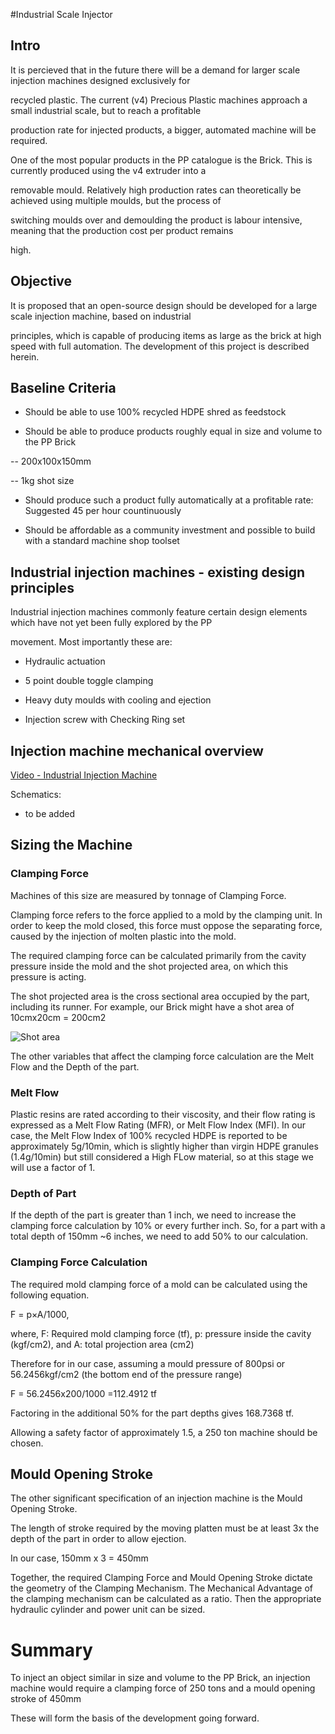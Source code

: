 #Industrial Scale Injector

## Intro

It is percieved that in the future there will be a demand for larger scale injection machines designed exclusively for 

recycled plastic. The current (v4) Precious Plastic machines approach a small industrial scale, but to reach a profitable 

production rate for injected products, a bigger, automated machine will be required.


One of the most popular products in the PP catalogue is the Brick. This is currently produced using the v4 extruder into a 

removable mould. Relatively high production rates can theoretically be achieved using multiple moulds, but the process of 

switching moulds over and demoulding the product is labour intensive, meaning that the production cost per product remains 

high.




## Objective

It is proposed that an open-source design should be developed for a large scale injection machine, based on industrial 

principles, which is capable of producing items as large as the brick at high speed with full automation. The development of this project is described herein.


## Baseline Criteria

- Should be able to use 100% recycled HDPE shred as feedstock

- Should be able to produce products roughly equal in size and volume to the PP Brick
 
-- 200x100x150mm 

-- 1kg shot size


- Should produce such a product fully automatically at a profitable rate: Suggested 45 per hour countinuously

- Should be affordable as a community investment and possible to build with a standard machine shop toolset




## Industrial injection machines - existing design principles

Industrial injection machines commonly feature certain design elements which have not yet been fully explored by the PP 

movement. Most importantly these are:

- Hydraulic actuation

- 5 point double toggle clamping

- Heavy duty moulds with cooling and ejection

- Injection screw with Checking Ring set


## Injection machine mechanical overview

[Video - Industrial Injection Machine](https://www.youtube.com/watch?v=a8HQG2PUPik)

Schematics:

- to be added

## Sizing the Machine

### Clamping Force

Machines of this size are measured by tonnage of Clamping Force.

Clamping force refers to the force applied to a mold by the clamping unit. In order to keep the mold closed, this force must oppose the separating force, caused by the injection of molten plastic into the mold. 

The required clamping force can be calculated primarily from the cavity pressure inside the mold and the shot projected area, on which this pressure is acting.

The shot projected area is the cross sectional area occupied by the part, including its runner. For example, our Brick might have a shot area of 10cmx20cm = 200cm2

![Shot area](https://i.pinimg.com/originals/45/93/67/4593679418e8e5e12db66ce29e9bb644.png)


The other variables that affect the clamping force calculation are the Melt Flow and the Depth of the part.

### Melt Flow

Plastic resins are rated according to their viscosity, and their flow rating is expressed as a Melt Flow Rating (MFR), or Melt Flow Index (MFI). In our case, the Melt Flow Index of 100% recycled HDPE is reported to be approximately 5g/10min, which is slightly higher than virgin HDPE granules (1.4g/10min) but still considered a High FLow material, so at this stage we will use a factor of 1.

### Depth of Part

If the depth of the part is greater than 1 inch, we need to increase the clamping force calculation by 10% or every further inch. So, for a part with a total depth of 150mm ~6 inches, we need to add 50% to our calculation.

### Clamping Force Calculation

The required mold clamping force of a mold can be calculated using the following equation.

F = p×A/1000, 

where, F: Required mold clamping force (tf), p: pressure inside the cavity (kgf/cm2), and A: total projection area (cm2)

Therefore for in our case, assuming a mould pressure of 800psi or 56.2456kgf/cm2 (the bottom end of the pressure range)

F = 56.2456x200/1000 =112.4912 tf

Factoring in the additional 50% for the part depths gives 168.7368 tf. 

Allowing a safety factor of approximately 1.5, a 250 ton machine should be chosen. 


## Mould Opening Stroke

The other significant specification of an injection machine is the Mould Opening Stroke.

The length of stroke required by the moving platten must be at least 3x the depth of the part in order to allow ejection. 

In our case, 150mm x 3 = 450mm


Together, the required Clamping Force and Mould Opening Stroke dictate the geometry of the Clamping Mechanism. The Mechanical Advantage of the clamping mechanism can be calculated as a ratio. Then the appropriate hydraulic cylinder and power unit can be sized.

# Summary

To inject an object similar in size and volume to the PP Brick, an injection machine would require a clamping force of 250 tons and a mould opening stroke of 450mm

These will form the basis of the development going forward.

